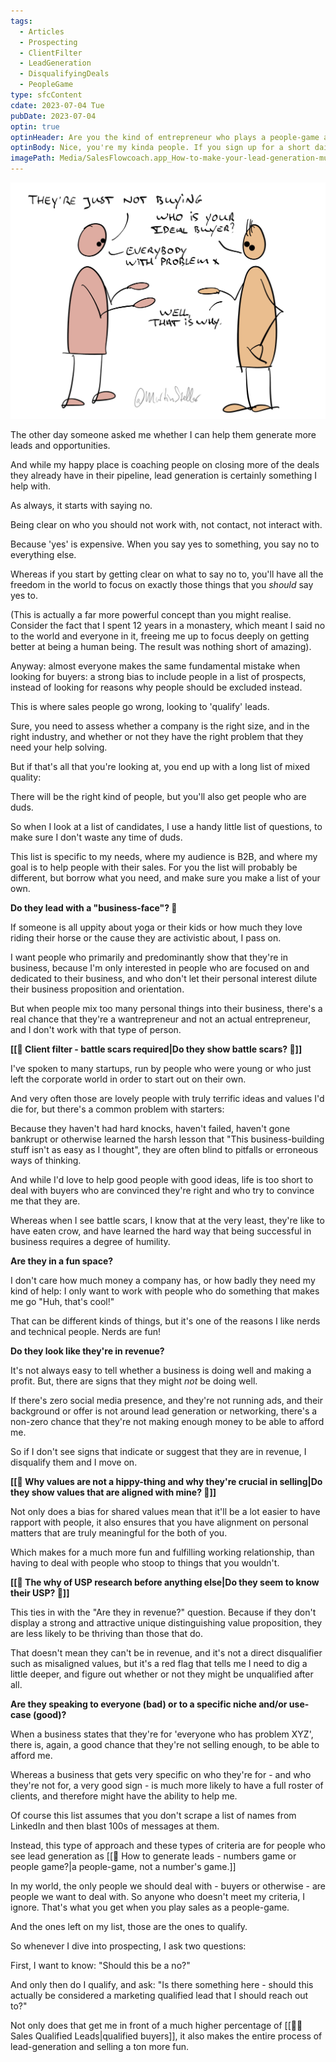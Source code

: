 ```yaml
---
tags:
  - Articles
  - Prospecting
  - ClientFilter
  - LeadGeneration
  - DisqualifyingDeals
  - PeopleGame
type: sfcContent
cdate: 2023-07-04 Tue
pubDate: 2023-07-04
optin: true
optinHeader: Are you the kind of entrepreneur who plays a people-game an loathes all the automated spammy lead generation you see every day?
optinBody: Nice, you're my kinda people. If you sign up for a short daily email, I'll share everything I can to help you get more leads and more sales, while always staying true to your values and never having to resort to spamming people.
imagePath: Media/SalesFlowcoach.app_How-to-make-your-lead-generation-much-much-easier_MartinStellar.jpeg
---
```


![](Media/SalesFlowcoach.app_How-to-make-your-lead-generation-much-much-easier_MartinStellar.jpeg)

The other day someone asked me whether I can help them generate more leads and opportunities.

And while my happy place is coaching people on closing more of the deals they already have in their pipeline, lead generation is certainly something I help with.

As always, it starts with saying no.

Being clear on who you should not work with, not contact, not interact with.

Because 'yes' is expensive. When you say yes to something, you say no to everything else.

Whereas if you start by getting clear on what to say no to, you'll have all the freedom in the world to focus on exactly those things that you *should* say yes to.

(This is actually a far more powerful concept than you might realise. Consider the fact that I spent 12 years in a monastery, which meant I said no to the world and everyone in it, freeing me up to focus deeply on getting better at being a human being. The result was nothing short of amazing).

Anyway: almost everyone makes the same fundamental mistake when looking for buyers: a strong bias to include people in a list of prospects, instead of looking for reasons why people should be excluded instead.

This is where sales people go wrong, looking to 'qualify' leads.

Sure, you need to assess whether a company is the right size, and in the right industry, and whether or not they have the right problem that they need your help solving.

But if that's all that you're looking at, you end up with a long list of mixed quality:

There will be the right kind of people, but you'll also get people who are duds.

So when I look at a list of candidates, I use a handy little list of questions, to make sure I don't waste any time of duds.

This list is specific to my needs, where my audience is B2B, and where my goal is to help people with their sales. For you the list will probably be different, but borrow what you need, and make sure you make a list of your own.

**Do they lead with a "business-face"? 🔗**

If someone is all uppity about yoga or their kids or how much they love riding their horse or the cause they are activistic about, I pass on.

I want people who primarily and predominantly show that they're in business, because I'm only interested in people who are focused on and dedicated to their business, and who don't let their personal interest dilute their business proposition and orientation.

But when people mix too many personal things into their business, there's a real chance that they're a wantrepreneur and not an actual entrepreneur, and I don't work with that type of person.

**[[📄 Client filter - battle scars required|Do they show battle scars? 🔗]]**

I've spoken to many startups, run by people who were young or who just left the corporate world in order to start out on their own.

And very often those are lovely people with truly terrific ideas and values I'd die for, but there's a common problem with starters:

Because they haven't had hard knocks, haven't failed, haven't gone bankrupt or otherwise learned the harsh lesson that "This business-building stuff isn't as easy as I thought", they are often blind to pitfalls or erroneous ways of thinking.

And while I'd love to help good people with good ideas, life is too short to deal with buyers who are convinced they're right and who try to convince me that they are.

Whereas when I see battle scars, I know that at the very least, they're like to have eaten crow, and have learned the hard way that being successful in business requires a degree of humility.

**Are they in a fun space?**

I don't care how much money a company has, or how badly they need my kind of help: I only want to work with people who do something that makes me go "Huh, that's cool!"

That can be different kinds of things, but it's one of the reasons I like nerds and technical people. Nerds are fun!

**Do they look like they're in revenue?**

It's not always easy to tell whether a business is doing well and making a profit. But, there are signs that they might *not* be doing well.

If there's zero social media presence, and they're not running ads, and their background or offer is not around lead generation or networking, there's a non-zero chance that they're not making enough money to be able to afford me.

So if I don't see signs that indicate or suggest that they are in revenue, I disqualify them and I move on.

**[[📄 Why values are not a hippy-thing and why they're crucial in selling|Do they show values that are aligned with mine? 🔗]]**

Not only does a bias for shared values mean that it'll be a lot easier to have rapport with people, it also ensures that you have alignment on personal matters that are truly meaningful for the both of you.

Which makes for a much more fun and fulfilling working relationship, than having to deal with people who stoop to things that you wouldn't.

**[[📄 The why of USP research before anything else|Do they seem to know their USP? 🔗]]**

This ties in with the "Are they in revenue?" question. Because if they don't display a strong and attractive unique distinguishing value proposition, they are less likely to be thriving than those that do.

That doesn't mean they can't be in revenue, and it's not a direct disqualifier such as misaligned values, but it's a red flag that tells me I need to dig a little deeper, and figure out whether or not they might be unqualified after all.

**Are they speaking to everyone (bad) or to a specific niche and/or use-case (good)?**

When a business states that they're for 'everyone who has problem XYZ', there is, again, a good chance that they're not selling enough, to be able to afford me.

Whereas a business that gets very specific on who they're for - and who they're not for, a very good sign - is much more likely to have a full roster of clients, and therefore might have the ability to help me.

Of course this list assumes that you don't scrape a list of names from LinkedIn and then blast 100s of messages at them.

Instead, this type of approach and these types of criteria are for people who see lead generation as [[📄 How to generate leads - numbers game or people game?|a people-game, not a number's game.]]

In my world, the only people we should deal with - buyers or otherwise - are people we want to deal with. So anyone who doesn't meet my criteria, I ignore. That's what you get when you play sales as a people-game.

And the ones left on my list, those are the ones to qualify.

So whenever I dive into prospecting, I ask two questions:

First, I want to know: "Should this be a no?"

And only then do I qualify, and ask: "Is there something here - should this actually be considered a marketing qualified lead that I should reach out to?"

Not only does that get me in front of a much higher percentage of [[🧑‍🎓 Sales Qualified Leads|qualified buyers]], it also makes the entire process of lead-generation and selling a ton more fun.
